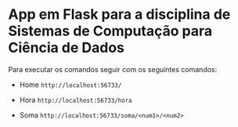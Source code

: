 # App em Flask para a disciplina de Sistemas de Computação para Ciência de Dados

Para executar os comandos seguir com os seguintes comandos:
- Home
`http://localhost:56733/`

- Hora
`http://localhost:56733/hora`

- Soma
`http://localhost:56733/soma/<num1>/<num2>`
